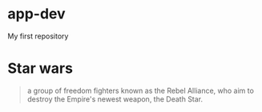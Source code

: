 # app-dev
My first repository
# Star wars
> a group of freedom fighters known as the Rebel Alliance, who aim to destroy the Empire's newest weapon, the Death Star.
